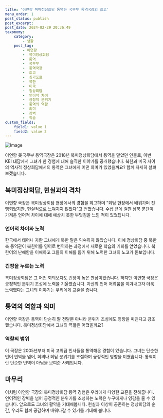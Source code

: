 ```yaml
---
title: '이연향 북미정상회담 통역한 국무부 통역국장의 회고'
menu_order: 1
post_status: publish
post_excerpt: 
post_date: 2024-02-29 20:36:49
taxonomy:
    category:
        - 생활
    post_tag:
        - 이연향
        -  북미정상회담
        -  통역
        -  국무부
        -  통역국장
        -  회고
        -  싱가포르
        -  북한
        -  미국
        -  정상회담
        -  언어적 차이
        -  긍정적 분위기
        -  통역의 역할
        -  의미
        -  장벽
        -  학습
custom_fields:
    field1: value 1
    field2: value 2
---
```


![Image](https://imgnews.pstatic.net/image/020/2024/02/29/0003550608_001_20240229070001087.jpg?type=w647)

이연향 美국무부 통역국장은 2018년 북미정상회담에서 통역을 맡았던 인물로, 이번 KEI 대담에서 그녀가 한 경험에 대해 솔직한 이야기를 공개했습니다. 북한과 미국 사이의 역사적 정상회담에서의 통역은 그녀에게 어떤 의미가 있었을까요? 함께 자세히 살펴보겠습니다.
## 북미정상회담, 현실과의 격차
이연향 국장은 북미정상회담 현장에서의 경험을 회고하며 "회담 현장에서 배워가며 진행되었지만, 현실적으로 느껴지지 않았다"고 전했습니다. 수십 년에 걸친 남북 분단이 가져온 언어적 차이에 대해 예상치 못한 부딪침을 느낀 적이 있었답니다.
### 언어적 차이와 노력
한국에서 태어나 자란 그녀에게 북한 말은 익숙하지 않았습니다. 이에 정상회담 중 북한 측 통역관이 북한어를 영어로 번역하는 과정에서 새로운 학습의 기회를 얻었습니다. 북한어의 난해함을 이해하고 그들의 이해를 돕기 위해 노력한 그녀의 노고가 돋보입니다.
### 긴장을 누르는 노력
북미정상회담은 그 어떤 회의보다도 긴장이 높은 만남이었습니다. 하지만 이연향 국장은 긍정적인 분위기 조성에 노력을 기울였습니다. 자신의 언어 어려움을 이겨내고자 더욱 노력했다는 그녀의 이야기는 우리에게 교훈을 줍니다.
## 통역의 역할과 의미
이연향 국장은 통역이 단순히 말 전달뿐 아니라 분위기 조성에도 영향을 미친다고 강조했습니다. 북미정상회담에서 그녀의 역할은 어땠을까요?
### 역할의 범위
이 국장은 2005년부터 미국 고위급 인사들을 통역해온 경험이 있습니다. 그녀는 단순한 언어 번역을 넘어, 회의나 회담 분위기를 조절하며 긍정적인 영향을 미쳤습니다. 통역이란 단순한 번역이 아님을 보여준 사례입니다.
## 마무리
이처럼 이연향 국장의 북미정상회담 통역 경험은 우리에게 다양한 교훈을 전해줍니다. 언어적인 장벽을 넘어 긍정적인 분위기를 조성하는 노력은 누구에게나 영감을 줄 수 있습니다. 앞으로도 그녀의 활약을 기대해봅니다. 현실과 이상이 공존하는 정상회담의 순간, 우리도 함께 공감하며 배워나갈 수 있기를 기대해 봅니다.
